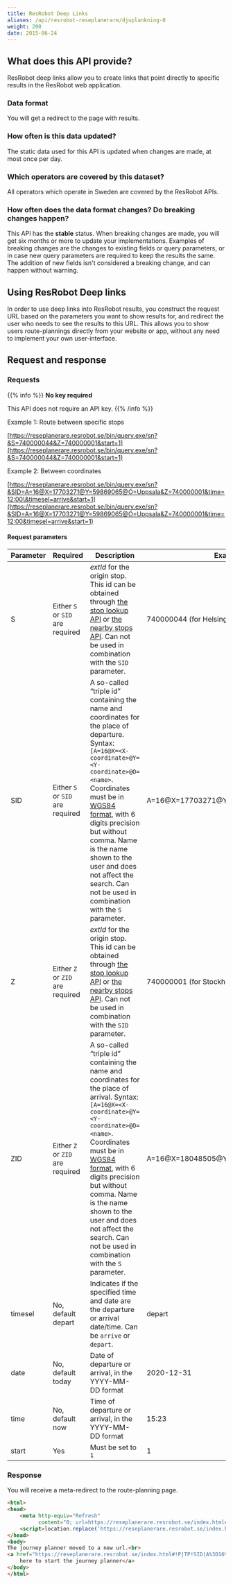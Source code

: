 ```yaml
---
title: ResRobot Deep Links 
aliases: /api/resrobot-reseplanerare/djuplankning-0 
weight: 200
date: 2015-06-24
---
```


## What does this API provide?

ResRobot deep links allow you to create links that point directly to specific results in the ResRobot web application.

### Data format

You will get a redirect to the page with results.

### How often is this data updated?

The static data used for this API is updated when changes are made, at most once per day.

### Which operators are covered by this dataset?

All operators which operate in Sweden are covered by the ResRobot APIs.

### How often does the data format changes? Do breaking changes happen?

This API has the **stable** status. When breaking changes are made, you will get six months or more to update your
implementations. Examples of breaking changes are the changes to existing fields or query parameters, or in case new
query parameters are required to keep the results the same. The addition of new fields isn't considered a breaking
change, and can happen without warning.

## Using ResRobot Deep links

In order to use deep links into ResRobot results, you construct the request URL based on the parameters you want to show
results for, and redirect the user who needs to see the results to this URL. This allows you to show users
route-plannings directly from your website or app, without any need to implement your own user-interface. 

## Request and response

### Requests

{{% info %}} 
**No key required** 

This API does not require an API key. 
{{% /info %}}

Example 1: Route between specific stops

[https://reseplanerare.resrobot.se/bin/query.exe/sn?&S=740000044&Z=740000001&start=1](https://reseplanerare.resrobot.se/bin/query.exe/sn?&S=740000044&Z=740000001&start=1)

Example 2: Between coordinates

[https://reseplanerare.resrobot.se/bin/query.exe/sn?&SID=A=16@X=17703271@Y=59869065@O=Uppsala&Z=740000001&time=12:00\&timesel=arrive&start=1](https://reseplanerare.resrobot.se/bin/query.exe/sn?&SID=A=16@X=17703271@Y=59869065@O=Uppsala&Z=740000001&time=12:00&timesel=arrive&start=1)

#### Request parameters

| Parameter | Required                              | Description                                                                                                                                                                                                                                                                                                                                                                                                                  | Example                                     |
| --------- | ------------------------------------- | ---------------------------------------------------------------------------------------------------------------------------------------------------------------------------------------------------------------------------------------------------------------------------------------------------------------------------------------------------------------------------------------------------------------------------- | ------------------------------------------- |
| S         | Either `S` or `SID` are required      | _extId_ for the origin stop. This id can be obtained through [the stop lookup API](http://localhost:1313/api/trafiklab-apis/resrobot-v2/stop-lookup/) or [the nearby stops API](http://localhost:1313/api/trafiklab-apis/resrobot-v2/nearby-stops/). Can not be used in combination with the `SID` parameter.                                                                                              | 740000044 (for Helsingborgs Centralstation) |
| SID       | Either `S` or `SID` are required      | A so-called “triple id” containing the name and coordinates for the place of departure. Syntax: `[A=16@X=<X-coordinate>@Y=<Y-coordinate>@O=<name>`.<br>Coordinates must be in [WGS84 format](https://en.wikipedia.org/wiki/World_Geodetic_System_1984), with 6 digits precision but without comma. Name is the name shown to the user and does not affect the search. Can not be used in combination with the `S` parameter. | A=16@X=17703271@Y=59869065@O=Uppsala        |
| Z         | Either `Z` or `ZID` are required      | _extId_ for the origin stop. This id can be obtained through [the stop lookup API](http://localhost:1313/api/trafiklab-apis/resrobot-v2/stop-lookup/) or [the nearby stops API](http://localhost:1313/api/trafiklab-apis/resrobot-v2/nearby-stops/). Can not be used in combination with the `SID` parameter.                                                                                              | 740000001 (for Stockholm Centralstation)    |
| ZID       | Either `Z` or `ZID` are required      | A so-called “triple id” containing the name and coordinates for the place of arrival. Syntax: `[A=16@X=<X-coordinate>@Y=<Y-coordinate>@O=<name>`.<br>Coordinates must be in [WGS84 format](https://en.wikipedia.org/wiki/World_Geodetic_System_1984), with 6 digits precision but without comma. Name is the name shown to the user and does not affect the search. Can not be used in combination with the `S` parameter.   | A=16@X=18048505@Y=59340682@O=Home           |
| timesel   | No, default depart                    | Indicates if the specified time and date are the departure or arrival date/time. Can be `arrive` or `depart`.                                                                                                                                                                                                                                                                                                                | depart                                      |
| date      | No, default today                     | Date of departure or arrival, in the YYYY-MM-DD format                                                                                                                                                                                                                                                                                                                                                                       | 2020-12-31                                  |
| time      | No, default now                       | Time of departure or arrival, in the YYYY-MM-DD format                                                                                                                                                                                                                                                                                                                                                                       | 15:23                                       |
| start     | Yes                                   | Must be set to `1`                                                                                                                                                                                                                                                                                                                                                                                                           | 1                                           |

### Response

You will receive a meta-redirect to the route-planning page.

```html
<html>
<head>
    <meta http-equiv="Refresh"
          content="0; url=https://reseplanerare.resrobot.se/index.html#!P|TP!SID|A%3D16%40O%3DUppsala%40X%3D17703271%40Y%3D59869065%40!S|Uppsala!ZID|A%3D1%40O%3DStockholm%20Centralstation%40X%3D18058151%40Y%3D59330136%40U%3D1%40L%3D740000001%40B%3D1%40V%3D74.9,%40p%3D1633491748%40!Z|Stockholm%20Centralstation!date|07.10.2021!time|12:00!start|1"/>
    <script>location.replace('https://reseplanerare.resrobot.se/index.html#!P|TP!SID|A%3D16%40O%3DUppsala%40X%3D17703271%40Y%3D59869065%40!S|Uppsala!ZID|A%3D1%40O%3DStockholm%20Centralstation%40X%3D18058151%40Y%3D59330136%40U%3D1%40L%3D740000001%40B%3D1%40V%3D74.9,%40p%3D1633491748%40!Z|Stockholm%20Centralstation!date|07.10.2021!time|12:00!start|1');</script>
</head>
<body>
The journey planner moved to a new url.<br>
<a href="https://reseplanerare.resrobot.se/index.html#!P|TP!SID|A%3D16%40O%3DUppsala%40X%3D17703271%40Y%3D59869065%40!S|Uppsala!ZID|A%3D1%40O%3DStockholm%20Centralstation%40X%3D18058151%40Y%3D59330136%40U%3D1%40L%3D740000001%40B%3D1%40V%3D74.9,%40p%3D1633491748%40!Z|Stockholm%20Centralstation!date|07.10.2021!time|12:00!start|1">Click
    here to start the journey planner</a>
</body>
</html>
```